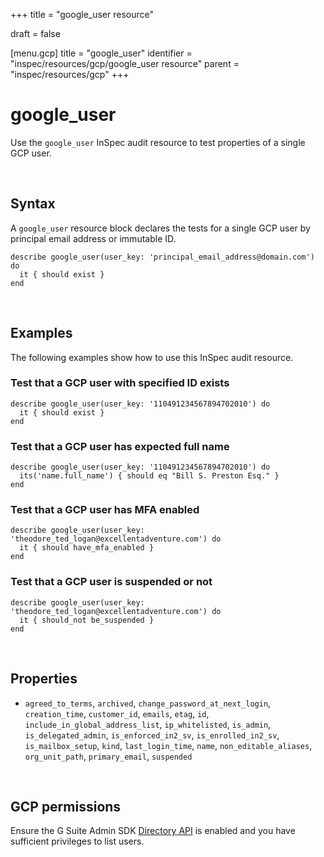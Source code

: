 +++
title = "google_user resource"

draft = false


[menu.gcp]
title = "google_user"
identifier = "inspec/resources/gcp/google_user resource"
parent = "inspec/resources/gcp"
+++

# google\_user

Use the `google_user` InSpec audit resource to test properties of a single GCP user.

<br>

## Syntax

A `google_user` resource block declares the tests for a single GCP user by principal email address or immutable ID.

    describe google_user(user_key: 'principal_email_address@domain.com') do
      it { should exist }
    end

<br>

## Examples

The following examples show how to use this InSpec audit resource.

### Test that a GCP user with specified ID exists

    describe google_user(user_key: '110491234567894702010') do
      it { should exist }
    end

### Test that a GCP user has expected full name 

    describe google_user(user_key: '110491234567894702010') do
      its('name.full_name') { should eq "Bill S. Preston Esq." }
    end
    
### Test that a GCP user has MFA enabled

    describe google_user(user_key: 'theodore_ted_logan@excellentadventure.com') do
      it { should have_mfa_enabled }
    end
    
### Test that a GCP user is suspended or not

    describe google_user(user_key: 'theodore_ted_logan@excellentadventure.com') do
      it { should_not be_suspended }
    end
        
<br>

## Properties

*  `agreed_to_terms`, `archived`, `change_password_at_next_login`, `creation_time`, `customer_id`, `emails`, `etag`, `id`, `include_in_global_address_list`, `ip_whitelisted`, `is_admin`, `is_delegated_admin`, `is_enforced_in2_sv`, `is_enrolled_in2_sv`, `is_mailbox_setup`, `kind`, `last_login_time`, `name`, `non_editable_aliases`, `org_unit_path`, `primary_email`, `suspended`

<br>


## GCP permissions

Ensure the G Suite Admin SDK [Directory API](https://developers.google.com/admin-sdk/directory/) is enabled and you have sufficient privileges to list users.